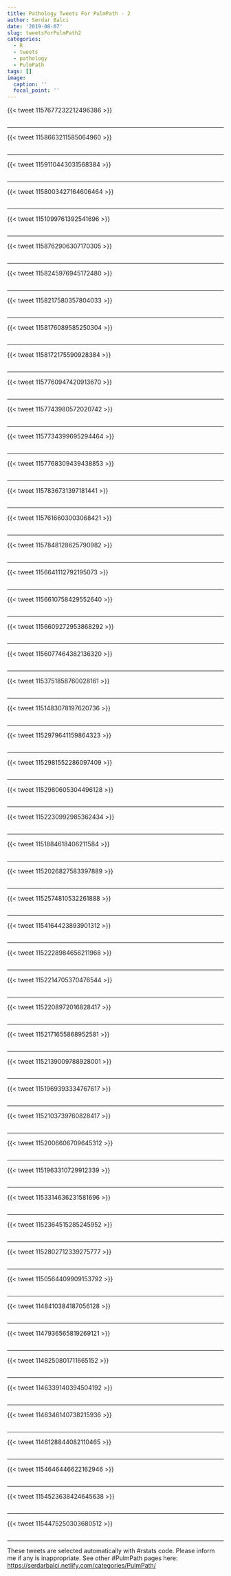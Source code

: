 ```yaml
---
title: Pathology Tweets For PulmPath - 2
author: Serdar Balci
date: '2019-08-07'
slug: tweetsForPulmPath2
categories:
  - R
  - tweets
  - pathology
  - PulmPath
tags: []
image:
  caption: ''
  focal_point: ''
---
```



{{< tweet 1157677232212496386 >}}
<br>
<br>
<hr>
{{< tweet 1158663211585064960 >}}
<br>
<br>
<hr>
{{< tweet 1159110443031568384 >}}
<br>
<br>
<hr>
{{< tweet 1158003427164606464 >}}
<br>
<br>
<hr>
{{< tweet 1151099761392541696 >}}
<br>
<br>
<hr>
{{< tweet 1158762906307170305 >}}
<br>
<br>
<hr>
{{< tweet 1158245976945172480 >}}
<br>
<br>
<hr>
{{< tweet 1158217580357804033 >}}
<br>
<br>
<hr>
{{< tweet 1158176089585250304 >}}
<br>
<br>
<hr>
{{< tweet 1158172175590928384 >}}
<br>
<br>
<hr>
{{< tweet 1157760947420913670 >}}
<br>
<br>
<hr>
{{< tweet 1157743980572020742 >}}
<br>
<br>
<hr>
{{< tweet 1157734399695294464 >}}
<br>
<br>
<hr>
{{< tweet 1157768309439438853 >}}
<br>
<br>
<hr>
{{< tweet 1157836731397181441 >}}
<br>
<br>
<hr>
{{< tweet 1157616603003068421 >}}
<br>
<br>
<hr>
{{< tweet 1157848128625790982 >}}
<br>
<br>
<hr>
{{< tweet 1156641112792195073 >}}
<br>
<br>
<hr>
{{< tweet 1156610758429552640 >}}
<br>
<br>
<hr>
{{< tweet 1156609272953868292 >}}
<br>
<br>
<hr>
{{< tweet 1156077464382136320 >}}
<br>
<br>
<hr>
{{< tweet 1153751858760028161 >}}
<br>
<br>
<hr>
{{< tweet 1151483078197620736 >}}
<br>
<br>
<hr>
{{< tweet 1152979641159864323 >}}
<br>
<br>
<hr>
{{< tweet 1152981552286097409 >}}
<br>
<br>
<hr>
{{< tweet 1152980605304496128 >}}
<br>
<br>
<hr>
{{< tweet 1152230992985362434 >}}
<br>
<br>
<hr>
{{< tweet 1151884618406211584 >}}
<br>
<br>
<hr>
{{< tweet 1152026827583397889 >}}
<br>
<br>
<hr>
{{< tweet 1152574810532261888 >}}
<br>
<br>
<hr>
{{< tweet 1154164423893901312 >}}
<br>
<br>
<hr>
{{< tweet 1152228984656211968 >}}
<br>
<br>
<hr>
{{< tweet 1152214705370476544 >}}
<br>
<br>
<hr>
{{< tweet 1152208972016828417 >}}
<br>
<br>
<hr>
{{< tweet 1152171655868952581 >}}
<br>
<br>
<hr>
{{< tweet 1152139009788928001 >}}
<br>
<br>
<hr>
{{< tweet 1151969393334767617 >}}
<br>
<br>
<hr>
{{< tweet 1152103739760828417 >}}
<br>
<br>
<hr>
{{< tweet 1152006606709645312 >}}
<br>
<br>
<hr>
{{< tweet 1151963310729912339 >}}
<br>
<br>
<hr>
{{< tweet 1153314636231581696 >}}
<br>
<br>
<hr>
{{< tweet 1152364515285245952 >}}
<br>
<br>
<hr>
{{< tweet 1152802712339275777 >}}
<br>
<br>
<hr>
{{< tweet 1150564409909153792 >}}
<br>
<br>
<hr>
{{< tweet 1148410384187056128 >}}
<br>
<br>
<hr>
{{< tweet 1147936565819269121 >}}
<br>
<br>
<hr>
{{< tweet 1148250801711665152 >}}
<br>
<br>
<hr>
{{< tweet 1146339140394504192 >}}
<br>
<br>
<hr>
{{< tweet 1146346140738215936 >}}
<br>
<br>
<hr>
{{< tweet 1146128844082110465 >}}
<br>
<br>
<hr>
{{< tweet 1154646446622162946 >}}
<br>
<br>
<hr>
{{< tweet 1154523638424645638 >}}
<br>
<br>
<hr>
{{< tweet 1154475250303680512 >}}
<br>
<br>
<hr>


These tweets are selected automatically with #rstats code. Please inform me if any is inappropriate.
See other #PulmPath pages here: https://serdarbalci.netlify.com/categories/PulmPath/
